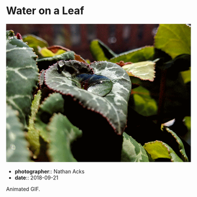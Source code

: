 # Water on a Leaf

![An animated GIF of a drop of water, caught in the middle of a Cyclamen leaf](assets/2018-09-21-water-on-a-leaf.webp)

* **photographer**:: Nathan Acks
* **date**:: 2018-09-21

Animated GIF.
